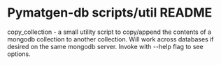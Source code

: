# Pymatgen-db scripts/util README

copy_collection - a small utility script to copy/append the contents of a mongodb collection to another collection.  Will work across databases if desired on the same mongodb server.  Invoke with --help flag to see options.